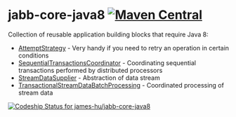 # jabb-core-java8 [![Maven Central](https://maven-badges.herokuapp.com/maven-central/net.sf.jabb/jabb-core-java8/badge.svg)](https://maven-badges.herokuapp.com/maven-central/net.sf.jabb/jabb-core-java8)

Collection of reusable application building blocks that require Java 8:

* [AttemptStrategy](https://github.com/james-hu/jabb-core-java8/wiki/AttemptStrategy) - Very handy if you need to retry an operation in certain conditions
* [SequentialTransactionsCoordinator](https://github.com/james-hu/jabb-core-java8/wiki/SequentialTransactionsCoordinator) - Coordinating sequential transactions performed by distributed processors
* [StreamDataSupplier](https://github.com/james-hu/jabb-core-java8/wiki/StreamDataSupplier) - Abstraction of data stream
* [TransactionalStreamDataBatchProcessing](https://github.com/james-hu/jabb-core-java8/wiki/TransactionalStreamDataBatchProcessing) - Coordinated processing of stream data

[![Codeship Status for james-hu/jabb-core-java8](https://codeship.com/projects/334a6ba0-b8f4-0133-1e32-66c6d90159b1/status?branch=master)](https://codeship.com/projects/135352)